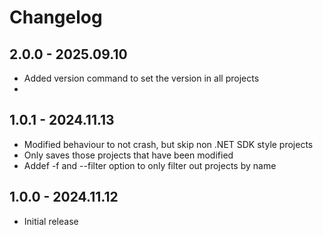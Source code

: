 # Changelog

## 2.0.0 - 2025.09.10
- Added version command to set the version in all projects
- 

## 1.0.1 - 2024.11.13
- Modified behaviour to not crash, but skip non .NET SDK style projects
- Only saves those projects that have been modified
- Addef -f and --filter option to only filter out projects by name

## 1.0.0 - 2024.11.12
- Initial release